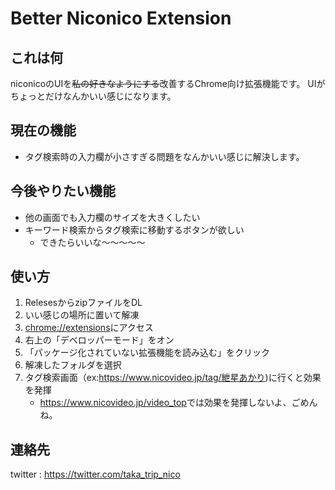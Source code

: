 # Better Niconico Extension

## これは何

niconicoのUIを~~私の好きなようにする~~改善するChrome向け拡張機能です。
UIがちょっとだけなんかいい感じになります。

## 現在の機能

- タグ検索時の入力欄が小さすぎる問題をなんかいい感じに解決します。

## 今後やりたい機能

- 他の画面でも入力欄のサイズを大きくしたい
- キーワード検索からタグ検索に移動するボタンが欲しい
    - できたらいいな～～～～～


## 使い方

1. RelesesからzipファイルをDL
1. いい感じの場所に置いて解凍
1. <chrome://extensions>にアクセス
1. 右上の「デベロッパーモード」をオン
1. 「パッケージ化されていない拡張機能を読み込む」をクリック
1. 解凍したフォルダを選択
1. タグ検索画面（ex:<https://www.nicovideo.jp/tag/紲星あかり>)に行くと効果を発揮
    - <https://www.nicovideo.jp/video_top>では効果を発揮しないよ、ごめんね。

## 連絡先

twitter : <https://twitter.com/taka_trip_nico>
